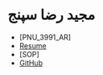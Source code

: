 # مجید رضا سپنج
- [PNU_3991_AR]
- [Resume](https://madjidsepanj.github.io/Resume/) 
- [SOP]
- [GitHub](https://github.com/MadjidSepanj)
